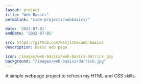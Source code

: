 ```yaml
---
layout: project
title: "Web Basics"
permalink: "side-projects/webbasics/"

date: '2022-07-01'
endDate: '2022-07-01'

src: https://github.com/ksxjltze/web-basics
description: Basic web page.

icon: /images/web-basics/web-basics-darrick.jpg
background: "/images/web-basics/darrick.jpg"
---
```


A simple webpage project to refresh my HTML and CSS skills.